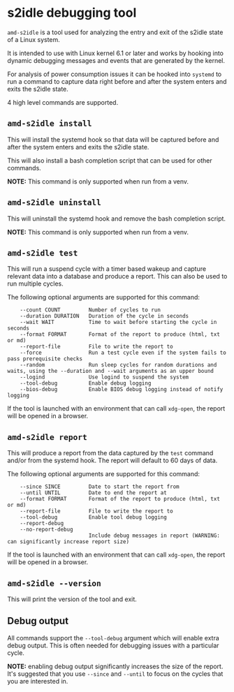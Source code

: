# s2idle debugging tool

`amd-s2idle` is a tool used for analyzing the entry and exit of the s2idle
state of a Linux system.

It is intended to use with Linux kernel 6.1 or later and works by hooking
into dynamic debugging messages and events that are generated by the kernel.

For analysis of power consumption issues it can be hooked into `systemd` to
run a command to capture data right before and after the system enters and
exits the s2idle state.

4 high level commands are supported.

## `amd-s2idle install`
This will install the systemd hook so that data will be captured before and
after the system enters and exits the s2idle state.

This will also install a bash completion script that can be used for other
commands.

**NOTE:** This command is only supported when run from a venv.

## `amd-s2idle uninstall`
This will uninstall the systemd hook and remove the bash completion script.

**NOTE:** This command is only supported when run from a venv.

## `amd-s2idle test`
This will run a suspend cycle with a timer based wakeup and capture relevant
data into a database and produce a report. This can also be used to run multiple cycles.

The following optional arguments are supported for this command:

        --count COUNT         Number of cycles to run
        --duration DURATION   Duration of the cycle in seconds
        --wait WAIT           Time to wait before starting the cycle in seconds
        --format FORMAT       Format of the report to produce (html, txt or md)
        --report-file         File to write the report to
        --force               Run a test cycle even if the system fails to pass prerequisite checks
        --random              Run sleep cycles for random durations and waits, using the --duration and --wait arguments as an upper bound
        --logind              Use logind to suspend the system
        --tool-debug          Enable debug logging
        --bios-debug          Enable BIOS debug logging instead of notify logging

If the tool is launched with an environment that can call `xdg-open`, the report
will be opened in a browser.

## `amd-s2idle report`
This will produce a report from the data captured by the `test` command
and/or from the systemd hook.  The report will default to 60 days of data.

The following optional arguments are supported for this command:

        --since SINCE         Date to start the report from
        --until UNTIL         Date to end the report at
        --format FORMAT       Format of the report to produce (html, txt or md)
        --report-file         File to write the report to
        --tool-debug          Enable tool debug logging
        --report-debug
        --no-report-debug
                              Include debug messages in report (WARNING: can significantly increase report size)
If the tool is launched with an environment that can call `xdg-open`, the report
will be opened in a browser.

## `amd-s2idle --version`
This will print the version of the tool and exit.

## Debug output
All commands support the `--tool-debug` argument which will enable extra debug output. This is often needed for debugging issues with a particular cycle.

**NOTE:** enabling debug output significantly increases the size of the report.
It's suggested that you use `--since` and `--until` to focus on the cycles that you are interested in.